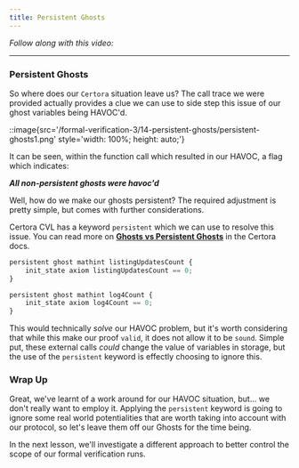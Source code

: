 ```yaml
---
title: Persistent Ghosts
---
```


_Follow along with this video:_

---

### Persistent Ghosts

So where does our `Certora` situation leave us? The call trace we were provided actually provides a clue we can use to side step this issue of our ghost variables being HAVOC'd.

::image{src='/formal-verification-3/14-persistent-ghosts/persistent-ghosts1.png' style='width: 100%; height: auto;'}

It can be seen, within the function call which resulted in our HAVOC, a flag which indicates:

**_All non-persistent ghosts were havoc'd_**

Well, how do we make our ghosts persistent? The required adjustment is pretty simple, but comes with further considerations.

Certora CVL has a keyword `persistent` which we can use to resolve this issue. You can read more on [**Ghosts vs Persistent Ghosts**](https://docs.certora.com/en/latest/docs/cvl/ghosts.html#ghosts-vs-persistent-ghosts) in the Certora docs.

```js
persistent ghost mathint listingUpdatesCount {
    init_state axiom listingUpdatesCount == 0;
}

persistent ghost mathint log4Count {
    init_state axiom log4Count == 0;
}
```

This would technically _solve_ our HAVOC problem, but it's worth considering that while this make our proof `valid`, it does not allow it to be `sound`. Simple put, these external calls _could_ change the value of variables in storage, but the use of the `persistent` keyword is effectly choosing to ignore this.

### Wrap Up

Great, we've learnt of a work around for our HAVOC situation, but... we don't really want to employ it. Applying the `persistent` keyword is going to ignore some real world potentialities that are worth taking into account with our protocol, so let's leave them off our Ghosts for the time being.

In the next lesson, we'll investigate a different approach to better control the scope of our formal verification runs.
